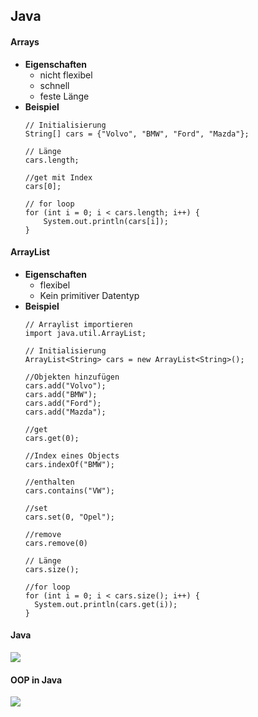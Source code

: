 ## Java

#### Arrays
* **Eigenschaften**
    * nicht flexibel
    * schnell
    * feste Länge
* **Beispiel**
    ```
    // Initialisierung
    String[] cars = {"Volvo", "BMW", "Ford", "Mazda"};

    // Länge
    cars.length;

    //get mit Index
    cars[0];

    // for loop
    for (int i = 0; i < cars.length; i++) {
        System.out.println(cars[i]);
    }
    ```

#### ArrayList
* **Eigenschaften**
    * flexibel
    * Kein primitiver Datentyp
* **Beispiel**
    ```
    // Arraylist importieren
    import java.util.ArrayList;

    // Initialisierung
    ArrayList<String> cars = new ArrayList<String>();

    //Objekten hinzufügen
    cars.add("Volvo");
    cars.add("BMW");
    cars.add("Ford");
    cars.add("Mazda");

    //get
    cars.get(0);

    //Index eines Objects
    cars.indexOf("BMW");

    //enthalten
    cars.contains("VW");

    //set
    cars.set(0, "Opel");

    //remove
    cars.remove(0)

    // Länge
    cars.size();

    //for loop
    for (int i = 0; i < cars.size(); i++) {
      System.out.println(cars.get(i));
    }
    ```
#### Java

![](https://d1jnx9ba8s6j9r.cloudfront.net/blog/wp-content/uploads/2018/10/java-cheatsheet.jpg)

#### OOP in Java

![](https://d1jnx9ba8s6j9r.cloudfront.net/blog/wp-content/uploads/2018/11/Java_OOP-Cheat_Sheet_Edureka.png)
